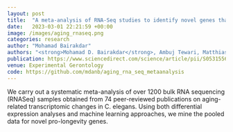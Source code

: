 ```yaml
---
layout: post
title:  "A meta-analysis of RNA-Seq studies to identify novel genes that regulate aging"
date:   2023-03-01 22:21:59 +00:00
image: /images/aging_rnaseq.png
categories: research
author: "Mohamad Bairakdar"
authors: "<strong>Mohamad D. Bairakdar</strong>, Ambuj Tewari, Matthias C. Truttmann"
publication: https://www.sciencedirect.com/science/article/pii/S0531556523000281
venue: Experimental Gerontology
code: https://github.com/mdanb/aging_rna_seq_metaanalysis
---
```

We carry out a systematic meta-analysis of over 1200 bulk RNA sequencing (RNASeq) samples obtained from 74 peer-reviewed publications on aging-related transcriptomic changes in C. elegans. Using both differential expression analyses and machine learning approaches, we mine the pooled data for novel pro-longevity genes.
